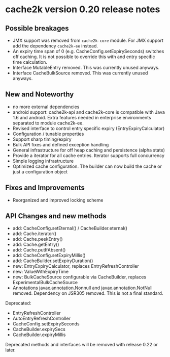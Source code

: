 # cache2k version 0.20 release notes

## Possible breakages

  * JMX support was removed from `cache2k-core` module. For JMX support add 
    the dependency `cache2k-ee` instead.
  * An expiry time span of 0 (e.g. CacheConfig.setExpirySeconds) switches off caching.
    It is not possible to override this with and entry specific time calculation.
  * Interface MutableEntry removed. This was currently unused anyways.
  * Interface CacheBulkSource removed. This was currently unused anyways.

## New and Noteworthy

  * no more external dependencies
  * android support: cache2k-api and cache2k-core is compatible with Java 1.6 and android.
    Extra features needed in enterprise environments separated to module cache2k-ee.
  * Revised interface to control entry specific expiry (EntryExpiryCalculator)
  * Configuration / tunable properties
  * Support sharp timing/expiry
  * Bulk API fixes and defined exception handling
  * General infrastructure for off heap caching and persistence (alpha state)  
  * Provide a iterator for all cache entries. Iterator supports full concurrency
  * Simple logging infrastructure
  * Optimized cache configuration. The builder can now build the cache or just a configuration object

## Fixes and Improvements

  * Reorganized and improved locking scheme

## API Changes and new methods

  * add: CacheConfig.setEternal() / CacheBuilder.eternal()
  * add: Cache.iterator()
  * add: Cache.peekEntry()
  * add: Cache.getEntry()
  * add: Cache.putIfAbsent()
  * add: CacheConfig.setExpiryMillis()
  * add: CacheBuilder.setExpiryDuration()
  * new: EntryExpiryCalculator, replaces EntryRefreshController
  * new: ValueWithExpiryTime
  * new: BulkCacheSource configurable via CacheBuilder, replaces ExperimentalBulkCacheSource
  * Annotations javax.annotation.Nonnull and javax.annotation.NotNull removed. 
    Dependency on JSR305 removed. This is not a final standard.
 
Deprecated:

  * EntryRefreshController
  * AutoEntryRefreshController
  * CacheConfig.setExpirySeconds
  * CacheBuilder.expirySecs
  * CacheBuilder.expiryMillis
  
Deprecated methods and interfaces will be removed with release 0.22 or later.   
